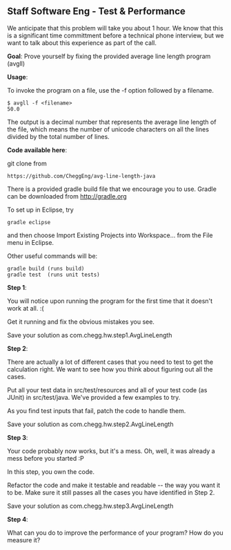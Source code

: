 Staff Software Eng - Test & Performance
-----------------------


We anticipate that this problem will take you about 1 hour. We know that this is a significant time committment before a technical phone interview, but we want to talk about this experience as part of the call.

__Goal__: Prove yourself by fixing the provided average line length program (avgll)

__Usage__: 

To invoke the program on a file, use the -f option followed by a filename.

    $ avgll -f <filename>
    50.0

The output is a decimal number that represents the average line length of the file, which means the number of unicode characters on all the lines divided by the total number of lines.

__Code available here__: 
    
git clone from

    https://github.com/CheggEng/avg-line-length-java
    
There is a provided gradle build file that we encourage you to use. Gradle can be downloaded from http://gradle.org

To set up in Eclipse, try
    
    gradle eclipse

and then choose Import Existing Projects into Workspace... from the File menu in Eclipse.

Other useful commands will be:
    
    gradle build (runs build)
    gradle test  (runs unit tests)

__Step 1__:

You will notice upon running the program for the first time that it doesn't work at all. :(

Get it running and fix the obvious mistakes you see. 

Save your solution as com.chegg.hw.step1.AvgLineLength

__Step 2__:

There are actually a lot of different cases that you need to test to get the calculation right. We want to see how you think about figuring out all the cases. 

Put all your test data in src/test/resources and all of your test code (as JUnit) in src/test/java. We've provided a few examples to try.

As you find test inputs that fail, patch the code to handle them.

Save your solution as com.chegg.hw.step2.AvgLineLength

__Step 3__:

Your code probably now works, but it's a mess. Oh, well, it was already a mess before you started :P 

In this step, you own the code. 

Refactor the code and make it testable and readable -- the way you want it to be. Make sure it still passes all the cases you have identified in Step 2. 

Save your solution as com.chegg.hw.step3.AvgLineLength

__Step 4__:

What can you do to improve the performance of your program? How do you measure it?
